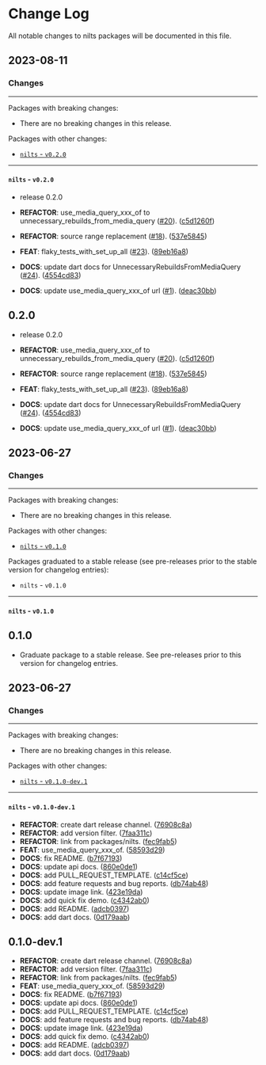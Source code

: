 # Change Log

All notable changes to nilts packages will be documented in this file.

## 2023-08-11

### Changes

---

Packages with breaking changes:

 - There are no breaking changes in this release.

Packages with other changes:

 - [`nilts` - `v0.2.0`](#nilts---v020)

---

#### `nilts` - `v0.2.0`

 - release 0.2.0

 - **REFACTOR**: use_media_query_xxx_of to unnecessary_rebuilds_from_media_query ([#20](https://github.com/ronnnnn/nilts/ronnnnn/nilts/issues/20)). ([c5d1260f](https://github.com/ronnnnn/nilts/ronnnnn/nilts/commit/c5d1260feb49e4e05f3a8712ee22febc43a5d582))
 - **REFACTOR**: source range replacement ([#18](https://github.com/ronnnnn/nilts/ronnnnn/nilts/issues/18)). ([537e5845](https://github.com/ronnnnn/nilts/ronnnnn/nilts/commit/537e58456cca61c7062f08a09378e37f188f8207))
 - **FEAT**: flaky_tests_with_set_up_all ([#23](https://github.com/ronnnnn/nilts/ronnnnn/nilts/issues/23)). ([89eb16a8](https://github.com/ronnnnn/nilts/ronnnnn/nilts/commit/89eb16a8f1cf6107d76fd5cce9f14fb05aa5581c))
 - **DOCS**: update dart docs for UnnecessaryRebuildsFromMediaQuery ([#24](https://github.com/ronnnnn/nilts/ronnnnn/nilts/issues/24)). ([4554cd83](https://github.com/ronnnnn/nilts/ronnnnn/nilts/commit/4554cd834450d07662342a5ff1a2c5f1bcbbd736))
 - **DOCS**: update use_media_query_xxx_of url ([#1](https://github.com/ronnnnn/nilts/ronnnnn/nilts/issues/1)). ([deac30bb](https://github.com/ronnnnn/nilts/ronnnnn/nilts/commit/deac30bba8f04f213d02b165fb5decc5af7b6b51))

## 0.2.0

 - release 0.2.0

 - **REFACTOR**: use_media_query_xxx_of to unnecessary_rebuilds_from_media_query ([#20](https://github.com/ronnnnn/nilts/ronnnnn/nilts/issues/20)). ([c5d1260f](https://github.com/ronnnnn/nilts/ronnnnn/nilts/commit/c5d1260feb49e4e05f3a8712ee22febc43a5d582))
 - **REFACTOR**: source range replacement ([#18](https://github.com/ronnnnn/nilts/ronnnnn/nilts/issues/18)). ([537e5845](https://github.com/ronnnnn/nilts/ronnnnn/nilts/commit/537e58456cca61c7062f08a09378e37f188f8207))
 - **FEAT**: flaky_tests_with_set_up_all ([#23](https://github.com/ronnnnn/nilts/ronnnnn/nilts/issues/23)). ([89eb16a8](https://github.com/ronnnnn/nilts/ronnnnn/nilts/commit/89eb16a8f1cf6107d76fd5cce9f14fb05aa5581c))
 - **DOCS**: update dart docs for UnnecessaryRebuildsFromMediaQuery ([#24](https://github.com/ronnnnn/nilts/ronnnnn/nilts/issues/24)). ([4554cd83](https://github.com/ronnnnn/nilts/ronnnnn/nilts/commit/4554cd834450d07662342a5ff1a2c5f1bcbbd736))
 - **DOCS**: update use_media_query_xxx_of url ([#1](https://github.com/ronnnnn/nilts/ronnnnn/nilts/issues/1)). ([deac30bb](https://github.com/ronnnnn/nilts/ronnnnn/nilts/commit/deac30bba8f04f213d02b165fb5decc5af7b6b51))


## 2023-06-27

### Changes

---

Packages with breaking changes:

 - There are no breaking changes in this release.

Packages with other changes:

 - [`nilts` - `v0.1.0`](#nilts---v010)

Packages graduated to a stable release (see pre-releases prior to the stable version for changelog entries):

 - `nilts` - `v0.1.0`

---

#### `nilts` - `v0.1.0`

## 0.1.0

 - Graduate package to a stable release. See pre-releases prior to this version for changelog entries.


## 2023-06-27

### Changes

---

Packages with breaking changes:

 - There are no breaking changes in this release.

Packages with other changes:

 - [`nilts` - `v0.1.0-dev.1`](#nilts---v010-dev1)

---

#### `nilts` - `v0.1.0-dev.1`

 - **REFACTOR**: create dart release channel. ([76908c8a](https://github.com/ronnnnn/nilts/ronnnnn/nilts/commit/76908c8a93a52fa011846d7ac33654666b7e13f7))
 - **REFACTOR**: add version filter. ([7faa311c](https://github.com/ronnnnn/nilts/ronnnnn/nilts/commit/7faa311c00a5480e0830a01af49d072a03cf3e10))
 - **REFACTOR**: link from packages/nilts. ([fec9fab5](https://github.com/ronnnnn/nilts/ronnnnn/nilts/commit/fec9fab50c66ab36f5a5f90911820d4f4ebfdb8b))
 - **FEAT**: use_media_query_xxx_of. ([58593d29](https://github.com/ronnnnn/nilts/ronnnnn/nilts/commit/58593d294aae1af71a91326c9883bc1529f1f37c))
 - **DOCS**: fix README. ([b7f67193](https://github.com/ronnnnn/nilts/ronnnnn/nilts/commit/b7f671934e8a3f147294a6f1a00182e0975375d2))
 - **DOCS**: update api docs. ([860e0de1](https://github.com/ronnnnn/nilts/ronnnnn/nilts/commit/860e0de131508ff747c36c768459e47bf9e38f3c))
 - **DOCS**: add PULL_REQUEST_TEMPLATE. ([c14cf5ce](https://github.com/ronnnnn/nilts/ronnnnn/nilts/commit/c14cf5ce8d17be89c29aa24ae60ed0d23e1f9a31))
 - **DOCS**: add feature requests and bug reports. ([db74ab48](https://github.com/ronnnnn/nilts/ronnnnn/nilts/commit/db74ab4852253cb9a4a1f5ba6772a7172097d3ea))
 - **DOCS**: update image link. ([423e19da](https://github.com/ronnnnn/nilts/ronnnnn/nilts/commit/423e19da847510aa066a774174c8e4a7f5833e49))
 - **DOCS**: add quick fix demo. ([c4342ab0](https://github.com/ronnnnn/nilts/ronnnnn/nilts/commit/c4342ab06bd32c0c3b522e5a1546fda71074e4b8))
 - **DOCS**: add README. ([adcb0397](https://github.com/ronnnnn/nilts/ronnnnn/nilts/commit/adcb0397aa0b7f501ffdff581d4487f8ae74a671))
 - **DOCS**: add dart docs. ([0d179aab](https://github.com/ronnnnn/nilts/ronnnnn/nilts/commit/0d179aab466cb398160611f4193e668eb88e04c7))

## 0.1.0-dev.1

 - **REFACTOR**: create dart release channel. ([76908c8a](https://github.com/ronnnnn/nilts/ronnnnn/nilts/commit/76908c8a93a52fa011846d7ac33654666b7e13f7))
 - **REFACTOR**: add version filter. ([7faa311c](https://github.com/ronnnnn/nilts/ronnnnn/nilts/commit/7faa311c00a5480e0830a01af49d072a03cf3e10))
 - **REFACTOR**: link from packages/nilts. ([fec9fab5](https://github.com/ronnnnn/nilts/ronnnnn/nilts/commit/fec9fab50c66ab36f5a5f90911820d4f4ebfdb8b))
 - **FEAT**: use_media_query_xxx_of. ([58593d29](https://github.com/ronnnnn/nilts/ronnnnn/nilts/commit/58593d294aae1af71a91326c9883bc1529f1f37c))
 - **DOCS**: fix README. ([b7f67193](https://github.com/ronnnnn/nilts/ronnnnn/nilts/commit/b7f671934e8a3f147294a6f1a00182e0975375d2))
 - **DOCS**: update api docs. ([860e0de1](https://github.com/ronnnnn/nilts/ronnnnn/nilts/commit/860e0de131508ff747c36c768459e47bf9e38f3c))
 - **DOCS**: add PULL_REQUEST_TEMPLATE. ([c14cf5ce](https://github.com/ronnnnn/nilts/ronnnnn/nilts/commit/c14cf5ce8d17be89c29aa24ae60ed0d23e1f9a31))
 - **DOCS**: add feature requests and bug reports. ([db74ab48](https://github.com/ronnnnn/nilts/ronnnnn/nilts/commit/db74ab4852253cb9a4a1f5ba6772a7172097d3ea))
 - **DOCS**: update image link. ([423e19da](https://github.com/ronnnnn/nilts/ronnnnn/nilts/commit/423e19da847510aa066a774174c8e4a7f5833e49))
 - **DOCS**: add quick fix demo. ([c4342ab0](https://github.com/ronnnnn/nilts/ronnnnn/nilts/commit/c4342ab06bd32c0c3b522e5a1546fda71074e4b8))
 - **DOCS**: add README. ([adcb0397](https://github.com/ronnnnn/nilts/ronnnnn/nilts/commit/adcb0397aa0b7f501ffdff581d4487f8ae74a671))
 - **DOCS**: add dart docs. ([0d179aab](https://github.com/ronnnnn/nilts/ronnnnn/nilts/commit/0d179aab466cb398160611f4193e668eb88e04c7))

